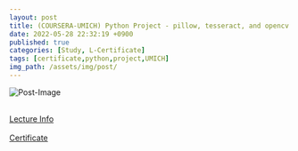 ```yaml
---
layout: post
title: (COURSERA-UMICH) Python Project - pillow, tesseract, and opencv
date: 2022-05-28 22:32:19 +0900
published: true
categories: [Study, L-Certificate]
tags: [certificate,python,project,UMICH]
img_path: /assets/img/post/
---
```


![Post-Image](CERTIFICATE-Python_Project.png)
<br><br>

[Lecture Info](https://www.coursera.org/learn/python-project)
<br><br>
[Certificate](https://coursera.org/share/f5498f618102d8b91a31ef1bdc923181)